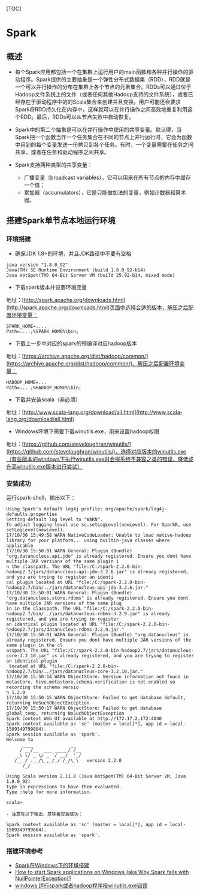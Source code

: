 [TOC]

# Spark

## 概述

* 每个Spark应用都包括一个在集群上运行用户的main函数和各种并行操作的驱动程序。Spark提供的主要抽象是一个弹性分布式数据集（RDD），RDD就是一个可以并行操作的分布在集群上各个节点的元素集合。RDDs可以通过位于Hadoop文件系统上的文件（或者任何其他Hadoop支持的文件系统），或者已经存在于驱动程序中的的Scala集合来创建并且变换。用户可能还会要求Spark将RDD持久化在内存中，这样就可以在并行操作之间高效地重复利用这个RDD。最后，RDDs可以从节点失败中自动恢复。

* Spark中的第二个抽象是可以在并行操作中使用的共享变量。默认得，当Spark把一个函数当作一个任务集合在不同的节点上并行运行时，它会为函数中用到的每个变量发送一份拷贝到各个任务。有时，一个变量需要在任务之间共享，或者在任务和驱动程序之间共享。

* Spark支持两种类型的共享变量：
	- 广播变量（broadcast variables），它可以用来在所有节点的内存中缓存一个值；
	- 累加器（accumulators），它是只能做加法的变量，例如计数器和算术器。

## 搭建Spark单节点本地运行环境

### 环境搭建

* 确保JDK 1.8+的环境，并且JDK路径中不要有空格

```
java version "1.8.0_92"
Java(TM) SE Runtime Environment (build 1.8.0_92-b14)
Java HotSpot(TM) 64-Bit Server VM (build 25.92-b14, mixed mode)
```

* 下载spark版本并设置环境变量

地址：[http://spark.apache.org/downloads.html](http://spark.apache.org/downloads.html)页面中选择合适的版本，解压之后配置环境变量：

```
SPARK_HOME=....
Path=....;%SPARK_HOME%\bin;
```

* 下载上一步中对应的spark的预编译对应hadoop版本

地址：[https://archive.apache.org/dist/hadoop/common/](https://archive.apache.org/dist/hadoop/common/)，解压之后配置环境变量：

```
HADOOP_HOME=...
Path=....;%HADOOP_HOME%\bin;
```

* 下载并安装scala（非必须）

地址：[http://www.scala-lang.org/download/all.html](http://www.scala-lang.org/download/all.html)

* Windows环境下需要下载winutils.exe，用来设置hadoop权限

地址：[https://github.com/steveloughran/winutils/](https://github.com/steveloughran/winutils/)，选择对应版本的winutils.exe（有些版本的windows下执行winutils.exe时会报系统不兼容之类的错误，降低或升高winutils.exe版本进行尝试）

### 安装成功

运行spark-shell，输出以下：

```
Using Spark's default log4j profile: org/apache/spark/log4j-defaults.properties
Setting default log level to "WARN".
To adjust logging level use sc.setLogLevel(newLevel). For SparkR, use setLogLevel(newLevel).
17/10/30 15:49:58 WARN NativeCodeLoader: Unable to load native-hadoop library for your platform... using builtin-java classes where applicable
17/10/30 15:50:01 WARN General: Plugin (Bundle) "org.datanucleus.api.jdo" is already registered. Ensure you dont have multiple JAR versions of the same plugin i
n the classpath. The URL "file:/C:/spark-2.2.0-bin-hadoop2.7/jars/datanucleus-api-jdo-3.2.6.jar" is already registered, and you are trying to register an identi
cal plugin located at URL "file:/C:/spark-2.2.0-bin-hadoop2.7/bin/../jars/datanucleus-api-jdo-3.2.6.jar."
17/10/30 15:50:01 WARN General: Plugin (Bundle) "org.datanucleus.store.rdbms" is already registered. Ensure you dont have multiple JAR versions of the same plug
in in the classpath. The URL "file:/C:/spark-2.2.0-bin-hadoop2.7/bin/../jars/datanucleus-rdbms-3.2.9.jar" is already registered, and you are trying to register
an identical plugin located at URL "file:/C:/spark-2.2.0-bin-hadoop2.7/jars/datanucleus-rdbms-3.2.9.jar."
17/10/30 15:50:01 WARN General: Plugin (Bundle) "org.datanucleus" is already registered. Ensure you dont have multiple JAR versions of the same plugin in the cl
asspath. The URL "file:/C:/spark-2.2.0-bin-hadoop2.7/jars/datanucleus-core-3.2.10.jar" is already registered, and you are trying to register an identical plugin
 located at URL "file:/C:/spark-2.2.0-bin-hadoop2.7/bin/../jars/datanucleus-core-3.2.10.jar."
17/10/30 15:50:14 WARN ObjectStore: Version information not found in metastore. hive.metastore.schema.verification is not enabled so recording the schema versio
n 1.2.0
17/10/30 15:50:15 WARN ObjectStore: Failed to get database default, returning NoSuchObjectException
17/10/30 15:50:17 WARN ObjectStore: Failed to get database global_temp, returning NoSuchObjectException
Spark context Web UI available at http://172.17.2.172:4040
Spark context available as 'sc' (master = local[*], app id = local-1509349799804).
Spark session available as 'spark'.
Welcome to
      ____              __
     / __/__  ___ _____/ /__
    _\ \/ _ \/ _ `/ __/  '_/
   /___/ .__/\_,_/_/ /_/\_\   version 2.2.0
      /_/

Using Scala version 2.11.8 (Java HotSpot(TM) 64-Bit Server VM, Java 1.8.0_92)
Type in expressions to have them evaluated.
Type :help for more information.

scala>
```

	- 注意有以下输出，意味着安装成功：

```
Spark context available as 'sc' (master = local[*], app id = local-1509349799804).
Spark session available as 'spark'.
```

### 搭建环境参考

  - [Spark在Windows下的环境搭建](http://blog.csdn.net/u011513853/article/details/52865076)
  - [How to start Spark applications on Windows (aka Why Spark fails with NullPointerException)?](https://stackoverflow.com/questions/32721647/how-to-start-spark-applications-on-windows-aka-why-spark-fails-with-nullpointer)
  - [windows 运行spark或者hadoop程序报winutils.exe错误](http://blog.csdn.net/zhouyan8603/article/details/51873345)


